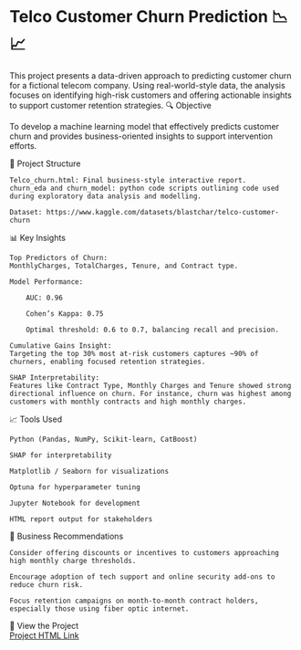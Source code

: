 # Telco Customer Churn Prediction 📉📈

This project presents a data-driven approach to predicting customer churn for a fictional telecom company. Using real-world-style data, the analysis focuses on identifying high-risk customers and offering actionable insights to support customer retention strategies.
🔍 Objective

To develop a machine learning model that effectively predicts customer churn and provides business-oriented insights to support intervention efforts.

📂 Project Structure

    Telco_churn.html: Final business-style interactive report.
    churn_eda and churn_model: python code scripts outlining code used during exploratory data analysis and modelling.

    Dataset: https://www.kaggle.com/datasets/blastchar/telco-customer-churn

📊 Key Insights

    Top Predictors of Churn:
    MonthlyCharges, TotalCharges, Tenure, and Contract type.

    Model Performance:

        AUC: 0.96

        Cohen’s Kappa: 0.75

        Optimal threshold: 0.6 to 0.7, balancing recall and precision.

    Cumulative Gains Insight:
    Targeting the top 30% most at-risk customers captures ~90% of churners, enabling focused retention strategies.

    SHAP Interpretability:
    Features like Contract Type, Monthly Charges and Tenure showed strong directional influence on churn. For instance, churn was highest among customers with monthly contracts and high monthly charges.

📈 Tools Used

    Python (Pandas, NumPy, Scikit-learn, CatBoost)

    SHAP for interpretability

    Matplotlib / Seaborn for visualizations

    Optuna for hyperparameter tuning

    Jupyter Notebook for development

    HTML report output for stakeholders

🧠 Business Recommendations

    Consider offering discounts or incentives to customers approaching high monthly charge thresholds.

    Encourage adoption of tech support and online security add-ons to reduce churn risk.

    Focus retention campaigns on month-to-month contract holders, especially those using fiber optic internet.
 
 🔗 View the Project   
[Project HTML Link]()
